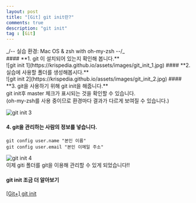 ```yaml
---
layout: post
title: "[Git] git init란?"
comments: true
description: "git init"
tag : [Git]
---
```

<div class="divider"></div>
_/-- 실습 환경: Mac OS & zsh with oh-my-zsh --/_
<div class="divider"></div>
#### **1. git 이 설치되어 있는지 확인해 봅니다.** <br>
  ![git init 1](https://krispedia.github.io/assets/images/git_init_1.jpg)
#### **2. 실습에 사용할 폴더를 생성해봅시다.** <br>
  ![git init 2](https://krispedia.github.io/assets/images/git_init_2.jpg)
#### **3. git을 사용하기 위해 git init을 해줍니다.** <br>
    git init후 master 체크가 표시되는 것을 확인할 수 있습니다. <br>
    (oh-my-zsh를 사용 중이므로 환경마다 결과가 다르게 보여질 수 있습니다.)<br>
    
  ![git init 3](https://krispedia.github.io/assets/images/git_init_3.jpg)
#### **4. git을 관리하는 사람의 정보를 넣습니다.** <br>
```
git config user.name "본인 이름"
git config user.email "본인 이메일 주소"
```
  ![git init 4](https://krispedia.github.io/assets/images/git_init_4.jpg)<br>
이제 giti 폴더를 git을 이용해 관리할 수 있게 되었습니다!!<br>

<div class="divider"></div>

#### **git init 조금 더 알아보기**<br>

[[Git+] git init](https://krispedia.github.io/git+-init)



